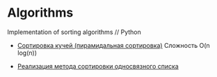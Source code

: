 # Algorithms
Implementation of sorting algorithms // Python

* [Сортировка кучей (пирамидальная сортировка)](https://github.com/JuliaRyzhova/Algorithms/blob/master/heap_sort.py)
Сложность  O(n log(n))


* [Реализация метода сортировки односвязного списка](https://github.com/JuliaRyzhova/Algorithms/blob/master/reverse_linkedList.py)